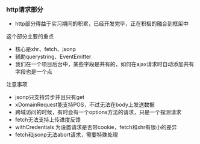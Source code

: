 
### http请求部分

- http部分得益于实习期间的积累，已经开发完毕，正在积极的融合到框架中

这个部分主要的重点
- 核心是xhr、fetch、jsonp
- 辅助querystring、EventEmitter
- 我们在一个项目后台中，某些字段是共有的，如何在ajax请求时自动添加共有字段也是一个点


注意事项
- jsonp只支持异步并且只有get
- xDomainRequest能支持POS，不过无法在body上发送数据
- 跨域访问的时候，有时会有一个options方法的请求，只是一个探测请求
- fetch无法支持上传进度反馈
- withCredentials 为设置请求是否带cookie，fetch和xhr有很小的差异
- fetch和jsonp无法abort请求，需要特殊处理